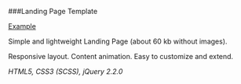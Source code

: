 ###Landing Page Template

[Example](http://alexrudol.com/cv/)

Simple and lightweight Landing Page (about 60 kb without images).

Responsive layout. Content animation. Easy to customize and extend.

*HTML5, CSS3 (SCSS), jQuery 2.2.0*


